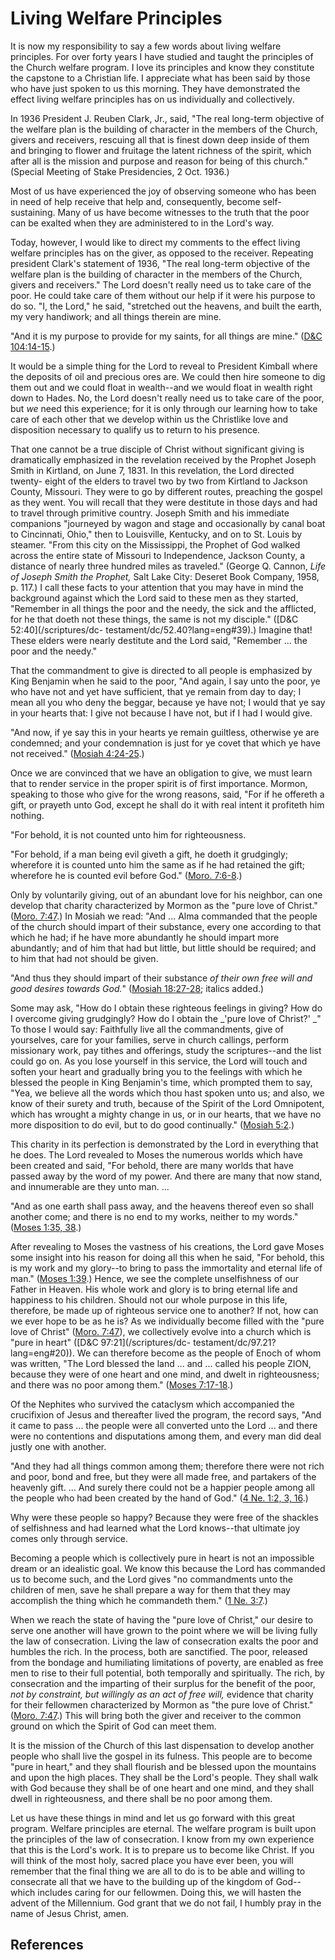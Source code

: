 # Living Welfare Principles

It is now my responsibility to say a few words about living welfare
principles. For over forty years I have studied and taught the principles of
the Church welfare program. I love its principles and know they constitute the
capstone to a Christian life. I appreciate what has been said by those who
have just spoken to us this morning. They have demonstrated the effect living
welfare principles has on us individually and collectively.

In 1936 President J. Reuben Clark, Jr., said, "The real long-term objective of
the welfare plan is the building of character in the members of the Church,
givers and receivers, rescuing all that is finest down deep inside of them and
bringing to flower and fruitage the latent richness of the spirit, which after
all is the mission and purpose and reason for being of this church." (Special
Meeting of Stake Presidencies, 2 Oct. 1936.)

Most of us have experienced the joy of observing someone who has been in need
of help receive that help and, consequently, become self-sustaining. Many of
us have become witnesses to the truth that the poor can be exalted when they
are administered to in the Lord's way.

Today, however, I would like to direct my comments to the effect living
welfare principles has on the giver, as opposed to the receiver. Repeating
president Clark's statement of 1936, "The real long-term objective of the
welfare plan is the building of character in the members of the Church, givers
and receivers." The Lord doesn't really need us to take care of the poor. He
could take care of them without our help if it were his purpose to do so. "I,
the Lord," he said, "stretched out the heavens, and built the earth, my very
handiwork; and all things therein are mine.

"And it is my purpose to provide for my saints, for all things are mine."
([D&amp;C 104:14-15](/scriptures/dc-testament/dc/104.14-15?lang=eng#13).)

It would be a simple thing for the Lord to reveal to President Kimball where
the deposits of oil and precious ores are. We could then hire someone to dig
them out and we could float in wealth--and we would float in wealth right down
to Hades. No, the Lord doesn't really need us to take care of the poor, but
_we_ need this experience; for it is only through our learning how to take
care of each other that we develop within us the Christlike love and
disposition necessary to qualify us to return to his presence.

That one cannot be a true disciple of Christ without significant giving is
dramatically emphasized in the revelation received by the Prophet Joseph Smith
in Kirtland, on June 7, 1831. In this revelation, the Lord directed twenty-
eight of the elders to travel two by two from Kirtland to Jackson County,
Missouri. They were to go by different routes, preaching the gospel as they
went. You will recall that they were destitute in those days and had to travel
through primitive country. Joseph Smith and his immediate companions
"journeyed by wagon and stage and occasionally by canal boat to Cincinnati,
Ohio," then to Louisville, Kentucky, and on to St. Louis by steamer. "From
this city on the Mississippi, the Prophet of God walked across the entire
state of Missouri to Independence, Jackson County, a distance of nearly three
hundred miles as traveled." (George Q. Cannon, _Life of Joseph Smith the
Prophet,_ Salt Lake City: Deseret Book Company, 1958, p. 117.) I call these
facts to your attention that you may have in mind the background against which
the Lord said to these men as they started, "Remember in all things the poor
and the needy, the sick and the afflicted, for he that doeth not these things,
the same is not my disciple." ([D&amp;C 52:40](/scriptures/dc-
testament/dc/52.40?lang=eng#39).) Imagine that! These elders were nearly
destitute and the Lord said, "Remember ... the poor and the needy."

That the commandment to give is directed to all people is emphasized by King
Benjamin when he said to the poor, "And again, I say unto the poor, ye who
have not and yet have sufficient, that ye remain from day to day; I mean all
you who deny the beggar, because ye have not; I would that ye say in your
hearts that: I give not because I have not, but if I had I would give.

"And now, if ye say this in your hearts ye remain guiltless, otherwise ye are
condemned; and your condemnation is just for ye covet that which ye have not
received." ([Mosiah 4:24-25](/scriptures/bofm/mosiah/4.24-25?lang=eng#23).)

Once we are convinced that we have an obligation to give, we must learn that
to render service in the proper spirit is of first importance. Mormon,
speaking to those who give for the wrong reasons, said, "For if he offereth a
gift, or prayeth unto God, except he shall do it with real intent it profiteth
him nothing.

"For behold, it is not counted unto him for righteousness.

"For behold, if a man being evil giveth a gift, he doeth it grudgingly;
wherefore it is counted unto him the same as if he had retained the gift;
wherefore he is counted evil before God." ([Moro.
7:6-8](/scriptures/bofm/moro/7.6-8?lang=eng#5).)

Only by voluntarily giving, out of an abundant love for his neighbor, can one
develop that charity characterized by Mormon as the "pure love of Christ."
([Moro. 7:47](/scriptures/bofm/moro/7.47?lang=eng#46).) In Mosiah we read:
"And ... Alma commanded that the people of the church should impart of their
substance, every one according to that which he had; if he have more
abundantly he should impart more abundantly; and of him that had but little,
but little should be required; and to him that had not should be given.

"And thus they should impart of their substance _of their own free will and
good desires towards God._" ([Mosiah
18:27-28](/scriptures/bofm/mosiah/18.27-28?lang=eng#26); italics added.)

Some may ask, "How do I obtain these righteous feelings in giving? How do I
overcome giving grudgingly? How do I obtain the _'pure love of Christ?' _" To
those I would say: Faithfully live all the commandments, give of yourselves,
care for your families, serve in church callings, perform missionary work, pay
tithes and offerings, study the scriptures--and the list could go on. As you
lose yourself in this service, the Lord will touch and soften your heart and
gradually bring you to the feelings with which he blessed the people in King
Benjamin's time, which prompted them to say, "Yea, we believe all the words
which thou hast spoken unto us; and also, we know of their surety and truth,
because of the Spirit of the Lord Omnipotent, which has wrought a mighty
change in us, or in our hearts, that we have no more disposition to do evil,
but to do good continually." ([Mosiah
5:2](/scriptures/bofm/mosiah/5.2?lang=eng#1).)

This charity in its perfection is demonstrated by the Lord in everything that
he does. The Lord revealed to Moses the numerous worlds which have been
created and said, "For behold, there are many worlds that have passed away by
the word of my power. And there are many that now stand, and innumerable are
they unto man. ...

"And as one earth shall pass away, and the heavens thereof even so shall
another come; and there is no end to my works, neither to my words." ([Moses
1:35, 38](/scriptures/pgp/moses/1.35,38?lang=eng#34).)

After revealing to Moses the vastness of his creations, the Lord gave Moses
some insight into his reason for doing all this when he said, "For behold,
this is my work and my glory--to bring to pass the immortality and eternal
life of man." ([Moses 1:39](/scriptures/pgp/moses/1.39?lang=eng#38).) Hence,
we see the complete unselfishness of our Father in Heaven. His whole work and
glory is to bring eternal life and happiness to his children. Should not our
whole purpose in this life, therefore, be made up of righteous service one to
another? If not, how can we ever hope to be as he is? As we individually
become filled with the "pure love of Christ" ([Moro.
7:47](/scriptures/bofm/moro/7.47?lang=eng#46)), we collectively evolve into a
church which is "pure in heart" ([D&amp;C 97:21](/scriptures/dc-
testament/dc/97.21?lang=eng#20)). We can therefore become as the people of
Enoch of whom was written, "The Lord blessed the land ... and ... called his
people ZION, because they were of one heart and one mind, and dwelt in
righteousness; and there was no poor among them." ([Moses
7:17-18](/scriptures/pgp/moses/7.17-18?lang=eng#16).)

Of the Nephites who survived the cataclysm which accompanied the crucifixion
of Jesus and thereafter lived the program, the record says, "And it came to
pass ... the people were all converted unto the Lord ... and there were no
contentions and disputations among them, and every man did deal justly one
with another.

"And they had all things common among them; therefore there were not rich and
poor, bond and free, but they were all made free, and partakers of the
heavenly gift. ... And surely there could not be a happier people among all the
people who had been created by the hand of God." ([4 Ne. 1:2, 3,
16](/scriptures/bofm/4-ne/1.2,3,16?lang=eng#1).)

Why were these people so happy? Because they were free of the shackles of
selfishness and had learned what the Lord knows--that ultimate joy comes only
through service.

Becoming a people which is collectively pure in heart is not an impossible
dream or an idealistic goal. We know this because the Lord has commanded us to
become such, and the Lord gives "no commandments unto the children of men,
save he shall prepare a way for them that they may accomplish the thing which
he commandeth them." ([1 Ne. 3:7](/scriptures/bofm/1-ne/3.7?lang=eng#6).)

When we reach the state of having the "pure love of Christ," our desire to
serve one another will have grown to the point where we will be living fully
the law of consecration. Living the law of consecration exalts the poor and
humbles the rich. In the process, both are sanctified. The poor, released from
the bondage and humiliating limitations of poverty, are enabled as free men to
rise to their full potential, both temporally and spiritually. The rich, by
consecration and the imparting of their surplus for the benefit of the poor,
_not by constraint, but willingly as an act of free will,_ evidence that
charity for their fellowmen characterized by Mormon as "the pure love of
Christ." ([Moro. 7:47](/scriptures/bofm/moro/7.47?lang=eng#46).) This will
bring both the giver and receiver to the common ground on which the Spirit of
God can meet them.

It is the mission of the Church of this last dispensation to develop another
people who shall live the gospel in its fulness. This people are to become
"pure in heart," and they shall flourish and be blessed upon the mountains and
upon the high places. They shall be the Lord's people. They shall walk with
God because they shall be of one heart and one mind, and they shall dwell in
righteousness, and there shall be no poor among them.

Let us have these things in mind and let us go forward with this great
program. Welfare principles are eternal. The welfare program is built upon the
principles of the law of consecration. I know from my own experience that this
is the Lord's work. It is to prepare us to become like Christ. If you will
think of the most holy, sacred place you have ever been, you will remember
that the final thing we are all to do is to be able and willing to consecrate
all that we have to the building up of the kingdom of God--which includes
caring for our fellowmen. Doing this, we will hasten the advent of the
Millennium. God grant that we do not fail, I humbly pray in the name of Jesus
Christ, amen.

## References

